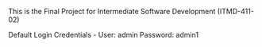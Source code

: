This is the Final Project for Intermediate Software Development (ITMD-411-02)

Default Login Credentials -
User: admin
Password: admin1
